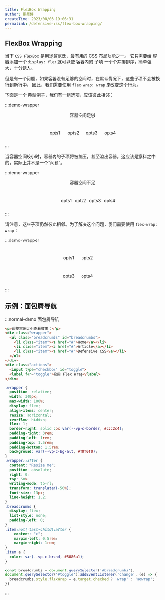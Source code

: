 ```yaml
---
title: FlexBox Wrapping
author: 鹏展博
createTime: 2023/08/03 19:06:31
permalink: /defensive-css/flex-box-wrapping/
---
```


## FlexBox Wrapping

当下 `CSS FlexBox` 是用途最宽泛，最有用的 CSS 布局功能之一。
它只需要给 容器添加一个 `display: flex` 就可以使 容器内的 子项 一个个并排排序，简单强大，十分诱人。

但是有一个问题，如果容器没有足够的空间时，在默认情况下，这些子项不会被换行到新行中。
因此，我们需要使用 `flex-wrap: wrap` 来改变这个行为。

下面是一个 典型例子，我们有一组选项，应该彼此相邻：

<style scoped>
.flexbox {
  display: flex;
  width: 230px;
  margin: auto;
  padding: 10px;
  gap: 10px;
  background: var(--vp-c-bg);
  border: 1px solid var(--vp-c-divider);
  border-radius: 5px;
  box-shadow: var(--vp-shadow-2);

}
.flexbox.small {
  width: 140px;
}
.flexbox.wrap {
  flex-wrap: wrap;
}
.flexbox .item {
  width: 50px;
  height: 50px;
  text-align: center;
  line-height: 50px;
  background: var(--vp-c-gray-soft);
}
</style>

:::demo-wrapper
<p align="center">容器空间足够</p>

<div class="flexbox">
  <div class="item">opts1</div>
  <div class="item">opts2</div>
  <div class="item">opts3</div>
  <div class="item">opts4</div>
</div>
:::

当容器空间较小时，容器内的子项将被挤压，甚至溢出容器。这应该是意料之中的，实际上并不是一个“问题”。

:::demo-wrapper
<p align="center">容器空间不足</p>
<div class="flexbox small">
  <div class="item">opts1</div>
  <div class="item">opts2</div>
  <div class="item">opts3</div>
  <div class="item">opts4</div>
</div>
:::

请注意，这些子项仍然彼此相邻。为了解决这个问题，我们需要使用 `flex-wrap: wrap`：

:::demo-wrapper
<div class="flexbox small wrap">
  <div class="item">opts1</div>
  <div class="item">opts2</div>
  <div class="item">opts3</div>
  <div class="item">opts4</div>
</div>
:::

## 示例：面包屑导航

:::normal-demo 面包屑导航
```html
<p>调整容器大小查看效果：</p>
<div class="wrapper">
  <ul class="breadcrumbs" id="breadcrumbs">
    <li class="item"><a href="#">Home</a></li>
    <li class="item"><a href="#">Article</a></li>
    <li class="item"><a href="#">Defensive CSS</a></li>
  </ul>
</div>
<div class="actions">
  <input type="checkbox" id="toggle">
  <label for="toggle">启用 Flex Wrap</label>
</div>
```
```css
.wrapper {
  position: relative;
  width: 300px;
  max-width: 100%;
  display: flex;
  align-items: center;
  resize: horizontal;
  overflow: hidden;
  flex: 1;
  border-right: solid 2px var(--vp-c-border, #c2c2c4);
  padding-right: 3rem;
  padding-left: 1rem;
  padding-top: 1.5rem;
  padding-bottom: 1.5rem;
  background: var(--vp-c-bg-alt, #f0f0f0);
}
.wrapper::after {
  content: "Resize me";
  position: absolute;
  right: 0;
  top: 50%;
  writing-mode: tb-rl;
  transform: translateY(-50%);
  font-size: 13px;
  line-height: 1.2;
}
.breadcrumbs {
  display: flex;
  list-style: none;
  padding-left: 0;
}
.item:not(:last-child):after {
    content: ">";
    margin-left: 0.5rem;
    margin-right: 1rem;
}
.item a {
  color: var(--vp-c-brand, #5086a1);
}
```
```js
const breadcrumbs = document.querySelector('#breadcrumbs');
document.querySelector('#toggle').addEventListener('change', (e) => {
  breadcrumbs.style.flexWrap = e.target.checked ? 'wrap' : 'nowrap';
})
```
:::


